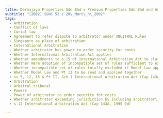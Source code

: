 ```yaml
---
title: Dermajaya Properties Sdn Bhd v Premium Properties Sdn Bhd and Another 
subtitle: "[2002] SGHC 53 / 20\_Marc\_h\_2002"
tags:
  - Arbitration
  - Conflict of laws
  - Curial law
  - Agreement to refer dispute to arbitrator under UNCITRAL Rules
  - Singapore as place of arbitration
  - International Arbitration
  - Whether arbitrator has power to order security for costs
  - Whether International Arbitration Act applies
  - Whether amendments to s 15 of International Arbitration Act to clarify or change law
  - Whether mere adoption of incompatible set of rules sufficient to exclude Model Law or Pt II of International Arbitration Act
  - Whether incompatible set of rules totally excluded if Model Law applies
  - Whether Model Law and Pt II to be read and applied together
  - ss 5, 12, 15 & Pt II, Sch 1 International Arbitration Act (Cap 143A, 1995 Ed)
  - Arbitration
  - Arbitral tribunal
  - Powers
  - Power of arbitrator to order security for costs
  - Whether arbitrator exceeding jurisdiction by including arbitrator\'s fee and Singapore International Arbitration Centre costs in award for security for costs
  - s 12 International Arbitration Act (Cap 143A, 1995 Ed)

---
```


